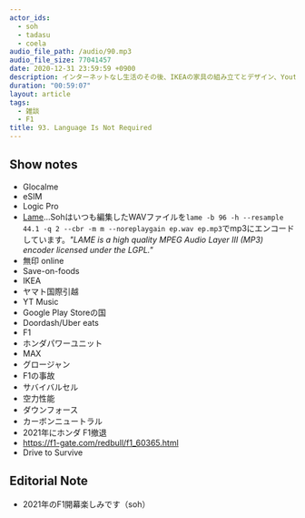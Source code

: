 ```yaml
---
actor_ids:
  - soh
  - tadasu
  - coela
audio_file_path: /audio/90.mp3
audio_file_size: 77041457
date: 2020-12-31 23:59:59 +0900
description: インターネットなし生活のその後、IKEAの家具の組み立てとデザイン、Youtube Music、F1マシンの開発と観戦の醍醐味について、また一人で話しました。
duration: "00:59:07"
layout: article
tags:
  - 雑談
  - F1
title: 93. Language Is Not Required
---
```


## Show notes
- Glocalme
- eSIM
- Logic Pro
- [Lame](https://lame.sourceforge.io/)...Sohはいつも編集したWAVファイルを`lame -b 96 -h --resample 44.1 -q 2 --cbr -m m --noreplaygain ep.wav ep.mp3`でmp3にエンコードしています。*"LAME is a high quality MPEG Audio Layer III (MP3) encoder licensed under the LGPL."*
- 無印 online
- Save-on-foods
- IKEA
- ヤマト国際引越
- YT Music
- Google Play Storeの国
- Doordash/Uber eats
- F1
- ホンダパワーユニット
- MAX
- グロージャン
- F1の事故
- サバイバルセル
- 空力性能
- ダウンフォース
- カーボンニュートラル
- 2021年にホンダ F1撤退
- https://f1-gate.com/redbull/f1_60365.html
- Drive to Survive

## Editorial Note
- 2021年のF1開幕楽しみです（soh）
